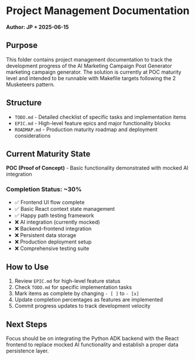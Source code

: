 # Project Management Documentation

**Author: JP + 2025-06-15**

## Purpose

This folder contains project management documentation to track the development progress of the AI Marketing Campaign Post Generator marketing campaign generator. The solution is currently at POC maturity level and intended to be runnable with Makefile targets following the 2 Musketeers pattern.

## Structure

- `TODO.md` - Detailed checklist of specific tasks and implementation items
- `EPIC.md` - High-level feature epics and major functionality blocks
- `ROADMAP.md` - Production maturity roadmap and deployment considerations

## Current Maturity State

**POC (Proof of Concept)** - Basic functionality demonstrated with mocked AI integration

### Completion Status: ~30%

- ✅ Frontend UI flow complete
- ✅ Basic React context state management
- ✅ Happy path testing framework
- ❌ AI integration (currently mocked)
- ❌ Backend-frontend integration
- ❌ Persistent data storage
- ❌ Production deployment setup
- ❌ Comprehensive testing suite

## How to Use

1. Review `EPIC.md` for high-level feature status
2. Check `TODO.md` for specific implementation tasks
3. Mark items as complete by changing `- [ ]` to `- [x]`
4. Update completion percentages as features are implemented
5. Commit progress updates to track development velocity

## Next Steps

Focus should be on integrating the Python ADK backend with the React frontend to replace mocked AI functionality and establish a proper data persistence layer. 